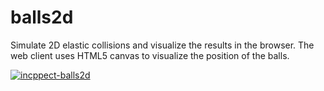 # balls2d

Simulate 2D elastic collisions and visualize the results in the browser. The web client uses HTML5 canvas to visualize the position of the balls.

<a href="https://i.imgur.com/8hJSbzQ.gif" target="_blank">![incppect-balls2d](https://i.imgur.com/8hJSbzQ.gif)</a>
